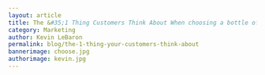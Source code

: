 ```yaml
--- 
layout: article
title: The &#35;1 Thing Customers Think About When choosing a bottle of Wine
category: Marketing
author: Kevin LeBaron
permalink: blog/the-1-thing-your-customers-think-about
bannerimage: choose.jpg
authorimage: kevin.jpg
---
```

